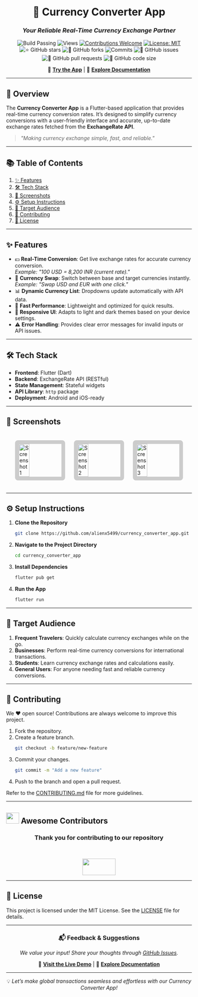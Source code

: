 
<div align="center">

# 💱 **Currency Converter App**  
### *Your Reliable Real-Time Currency Exchange Partner*

![Build Passing](https://img.shields.io/badge/build-passing-success?style=flat-square)
![Views](https://hits.dwyl.com/alienx5499/currency_converter_app.svg)
[![Contributions Welcome](https://img.shields.io/badge/contributions-welcome-brightgreen.svg?style=flat-square)](https://github.com/alienx5499/currency_converter_app/blob/main/CONTRIBUTING.md)
[![License: MIT](https://custom-icon-badges.herokuapp.com/github/license/alienx5499/currency_converter_app?logo=law&logoColor=white)](https://github.com/alienx5499/currency_converter_app/blob/main/LICENSE)
![⭐ GitHub stars](https://img.shields.io/github/stars/alienx5499/currency_converter_app?style=social)
![🍴 GitHub forks](https://img.shields.io/github/forks/alienx5499/currency_converter_app?style=social)
![Commits](https://badgen.net/github/commits/alienx5499/currency_converter_app)
![🐛 GitHub issues](https://img.shields.io/github/issues/alienx5499/currency_converter_app)
![📂 GitHub pull requests](https://img.shields.io/github/issues-pr/alienx5499/currency_converter_app)
![💾 GitHub code size](https://img.shields.io/github/languages/code-size/alienx5499/currency_converter_app)

🔗 **[Try the App](#)** | 📑 **[Explore Documentation](#)**

</div>

---

## **📖 Overview**

The **Currency Converter App** is a Flutter-based application that provides real-time currency conversion rates. It’s designed to simplify currency conversions with a user-friendly interface and accurate, up-to-date exchange rates fetched from the **ExchangeRate API**.

> *"Making currency exchange simple, fast, and reliable."*

---

## **📚 Table of Contents**

1. [✨ Features](#-features)
2. [🛠️ Tech Stack](#-tech-stack)
3. [📸 Screenshots](#-screenshots)
4. [⚙️ Setup Instructions](#️-setup-instructions)
5. [🎯 Target Audience](#-target-audience)
6. [🤝 Contributing](#-contributing)
7. [📜 License](#-license)

---

## **✨ Features**

- 💵 **Real-Time Conversion**: Get live exchange rates for accurate currency conversion.  
  *Example: "100 USD = 8,200 INR (current rate)."*
- 🔄 **Currency Swap**: Switch between base and target currencies instantly.  
  *Example: "Swap USD and EUR with one click."*
- 📊 **Dynamic Currency List**: Dropdowns update automatically with API data.
- 🚀 **Fast Performance**: Lightweight and optimized for quick results.  
- 🎨 **Responsive UI**: Adapts to light and dark themes based on your device settings.
- ⚠️ **Error Handling**: Provides clear error messages for invalid inputs or API issues.

---

## **🛠️ Tech Stack**

- **Frontend**: Flutter (Dart)
- **Backend**: ExchangeRate API (RESTful)
- **State Management**: Stateful widgets
- **API Library**: `http` package
- **Deployment**: Android and iOS-ready

---

## **📸 Screenshots**

<div style="display: flex; gap: 20px; justify-content: space-evenly; align-items: center; flex-wrap: wrap; padding: 20px;">
  <img src="https://github.com/user-attachments/assets/5016d5bd-1380-4890-87e2-19f775f8a4ca" alt="Screenshot 1" style="width: 25%; max-width: 300px; border: 10px solid #ccc; border-radius: 8px;">
  <img src="https://github.com/user-attachments/assets/14572591-ab48-4c51-9fbd-989511c36ea6" alt="Screenshot 2" style="width: 25%; max-width: 300px; border: 10px solid #ccc; border-radius: 8px;">
  <img src="https://github.com/user-attachments/assets/f99be76c-c0f8-443d-9389-d111bb694019" alt="Screenshot 3" style="width: 25%; max-width: 300px; border: 10px solid #ccc; border-radius: 8px;">
</div>

---

## **⚙️ Setup Instructions**

1. **Clone the Repository**
   ```bash
   git clone https://github.com/alienx5499/currency_converter_app.git
   ```
2. **Navigate to the Project Directory**
   ```bash
   cd currency_converter_app
   ```
3. **Install Dependencies**
   ```bash
   flutter pub get
   ```
4. **Run the App**
   ```bash
   flutter run
   ```

---

## **🎯 Target Audience**

1. **Frequent Travelers**: Quickly calculate currency exchanges while on the go.
2. **Businesses**: Perform real-time currency conversions for international transactions.
3. **Students**: Learn currency exchange rates and calculations easily.
4. **General Users**: For anyone needing fast and reliable currency conversions.

---

## **🤝 Contributing**

We ❤️ open source! Contributions are always welcome to improve this project.  

1. Fork the repository.  
2. Create a feature branch.  
   ```bash
   git checkout -b feature/new-feature
   ```
3. Commit your changes.  
   ```bash
   git commit -m "Add a new feature"
   ```
4. Push to the branch and open a pull request.

Refer to the [CONTRIBUTING.md](CONTRIBUTING.md) file for more guidelines.

---

## <img src="https://fonts.gstatic.com/s/e/notoemoji/latest/1f31f/512.webp" width="35" height="30"> Awesome Contributors

<div align="center">
	<h3>Thank you for contributing to our repository</h3><br>
	<p align="center">
		<a href="https://github.com/alienx5499/currency_converter_app/contributors">
			<img src="https://contrib.rocks/image?repo=alienx5499/currency_converter_app" width="90" height="45" />
		</a>
	</p>
</div>

---

## **📜 License**

This project is licensed under the MIT License. See the [LICENSE](LICENSE) file for details.

---

<div align="center">

### 📬 **Feedback & Suggestions**
*We value your input! Share your thoughts through [GitHub Issues](https://github.com/alienx5499/smart-home-manager/issues).*


🔗 **[Visit the Live Demo](#)** | 📑 **[Explore Documentation](#)** 

---


💡 *Let’s make global transactions seamless and effortless with our Currency Converter App!*
